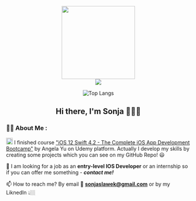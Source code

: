 <div id="header" align="center"><img src="https://media.giphy.com/media/paTz7UZbPfTZFRYnnB/giphy.gif" width="200"/></div>

<div align="center"><a href="https://www.linkedin.com/in/sonja-s%C5%82awek"><img src="https://img.shields.io/badge/LinkedIn-0077B5?style=for-the-badge&logo=linkedin&logoColor=white"/></a></div>

<div align="center"><img src="https://komarev.com/ghpvc/?username=sonjaslawek&style=flat-square&color=blue" alt=""/></div>

<div align="center"> 
  
 ![Top Langs](https://github-readme-stats.vercel.app/api/top-langs/?username=sonjaslawek&theme=tokyonight)
 <!--
 ![Sonja's GitHub stats](https://github-readme-stats.vercel.app/api?username=sonjaslawek&show_icons=true&theme=transparent)
 --> 
## Hi there, I'm Sonja 👋🏼😄 </div>


### :woman_technologist: About Me :
<img src="https://user-images.githubusercontent.com/121167654/208907677-5933667b-c8bc-4c64-9344-ab32b8cffd9c.png" width="18"/>  I finished course <a target="_blank" href="https://www.udemy.com/course/ios-12-app-development-bootcamp/">"iOS 12 Swift 4.2 - The Complete iOS App Development Bootcamp"</a> by Angela Yu on Udemy platform. Actually I develop my skills by creating some projects which you can see on my GitHub Repo! 😃

💼  I am looking for a job as an **entry-level IOS Developer** or an internship so if you can offer me something - ***contact me!*** 

📫 How to reach me? By email 📩 **sonjaslawek@gmail.com** or by my LiknedIn 👆🏼
